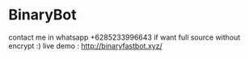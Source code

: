 # BinaryBot

contact me in whatsapp +6285233996643 if want full source without encrypt :)
live demo : http://binaryfastbot.xyz/
